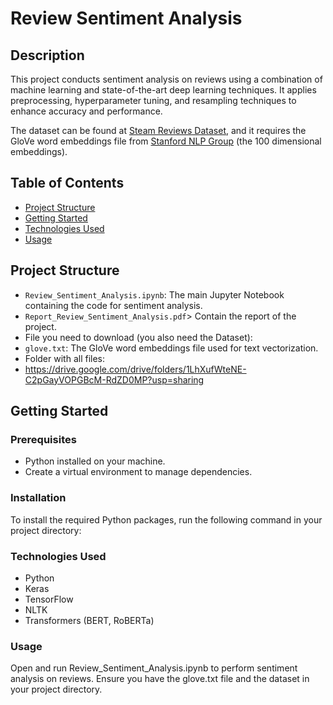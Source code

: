 # Review Sentiment Analysis

## Description
This project conducts sentiment analysis on reviews using a combination of machine learning and state-of-the-art deep learning techniques. It applies preprocessing, hyperparameter tuning, and resampling techniques to enhance accuracy and performance.

The dataset can be found at [Steam Reviews Dataset](https://www.kaggle.com/datasets/andrewmvd/steam-reviews), and it requires the GloVe word embeddings file from [Stanford NLP Group](https://nlp.stanford.edu/projects/glove/) (the 100 dimensional embeddings).

## Table of Contents
- [Project Structure](#project-structure)
- [Getting Started](#getting-started)
- [Technologies Used](#technologies-used)
- [Usage](#usage)

## Project Structure
- `Review_Sentiment_Analysis.ipynb`: The main Jupyter Notebook containing the code for sentiment analysis.
- `Report_Review_Sentiment_Analysis.pdf`> Contain the report of the project.
- File you need to download (you also need the Dataset):
- `glove.txt`: The GloVe word embeddings file used for text vectorization.
- Folder with all files:
- https://drive.google.com/drive/folders/1LhXufWteNE-C2pGayVOPGBcM-RdZD0MP?usp=sharing
  


## Getting Started
### Prerequisites
- Python installed on your machine.
- Create a virtual environment to manage dependencies.

### Installation
To install the required Python packages, run the following command in your project directory:

### Technologies Used
- Python
- Keras
- TensorFlow
- NLTK
- Transformers (BERT, RoBERTa)

### Usage
Open and run Review_Sentiment_Analysis.ipynb to perform sentiment analysis on reviews.
Ensure you have the glove.txt file and the dataset in your project directory.

